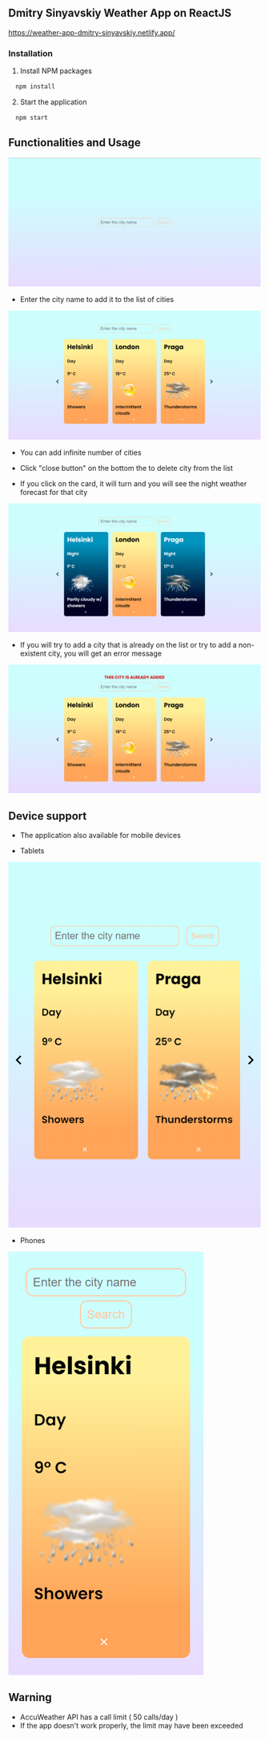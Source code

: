 ## Dmitry Sinyavskiy Weather App on ReactJS

https://weather-app-dmitry-sinyavskiy.netlify.app/

### Installation

1. Install NPM packages

```sh
  npm install
```

2. Start the application

```sh
  npm start
```

## Functionalities and Usage

![Main Page](public/images/Screenshot_1.png)

-   Enter the city name to add it to the list of cities

![Main Page with data](public/images/Screenshot_2.png)

-   You can add infinite number of cities

-   Click "close button" on the bottom the to delete city from the list

-   If you click on the card, it will turn and you will see the night weather forecast for that city

![Main Page list of cities](public/images/Screenshot_4.png)

-   If you will try to add a city that is already on the list or try to add a non-existent city, you will get an error message

![Main Page error](public/images/Screenshot_3.png)

## Device support

-   The application also available for mobile devices

-   Tablets

![Main Page tablet](public/images/Screenshot_5.png)

-   Phones

![Main Page phone](public/images/Screenshot_6.png)

## Warning

-   AccuWeather API has a call limit ( 50 calls/day )
-   If the app doesn't work properly, the limit may have been exceeded
